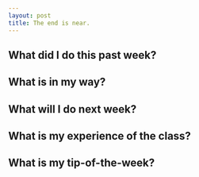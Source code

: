 ```yaml
---
layout: post
title: The end is near.
---
```

## What did I do this past week?

## What is in my way?

## What will I do next week?

## What is my experience of the class? 

## What is my tip-of-the-week?